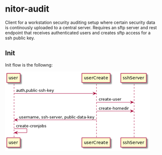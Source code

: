 # nitor-audit

Client for a workstation security auditing setup where certain security data is continously
uploaded to a central server. Requires an sftp server and rest endpoint that receives
authenticated users and creates sftp access for a ssh public key.

## Init
Init flow is the followng:

![init flow](nitor-audit-init-flow.png)
